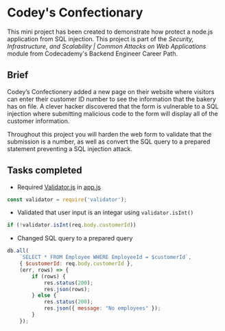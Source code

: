 # Codey's Confectionary 
This mini project has been created to demonstrate how protect a node.js application from SQL injection.
This project is part of the *Security, Infrastructure, and Scalability | Common Attacks on Web Applications* module
from Codecademy's Backend Engineer Career Path. 

## Brief 
Codey’s Confectionery added a new page on their website where visitors can enter their customer ID number to see the information that the bakery has on file. A clever hacker discovered that the form is vulnerable to a SQL injection where submitting malicious code to the form will display all of the customer information.

Throughout this project you will harden the web form to validate that the submission is a number, as well as convert the SQL query to a prepared statement preventing a SQL injection attack.

## Tasks completed 
- Required [Validator.js](https://www.npmjs.com/package/validator) in [app.js](./app.js) 
```js
const validator = require('validator');
```
- Validated that user input is an integar using `validator.isInt()`
```js
if (!validator.isInt(req.body.customerId))
```
- Changed SQL query to a prepared query 
```js
db.all(
    `SELECT * FROM Employee WHERE EmployeeId = $customerId`, 
    { $customerId: req.body.customerId }, 
    (err, rows) => {
        if (rows) {
            res.status(200);
            res.json(rows);
        } else {
            res.status(200);
            res.json({ message: "No employees" });
        }
    });
```